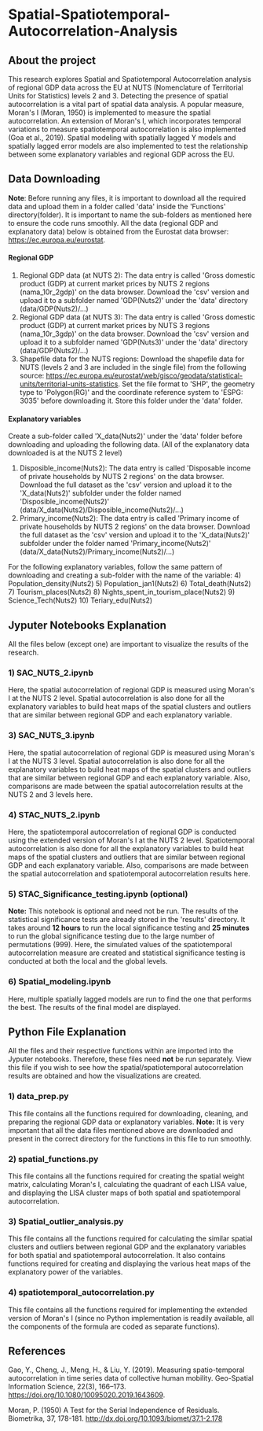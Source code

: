 # Spatial-Spatiotemporal-Autocorrelation-Analysis
## About the project
This research explores Spatial and Spatiotemporal Autocorrelation analysis of regional GDP data across the EU at NUTS (Nomenclature of Territorial Units for Statistics) levels 2 and 3. Detecting the presence of spatial autocorrelation is a vital part of spatial data analysis. A popular measure, Moran's I (Moran, 1950) is implemented to measure the spatial autocorrelation. An extension of Moran's I, which incorporates temporal variations to measure spatiotemporal autocorrelation is also implemented (Goa et al., 2019). Spatial modeling with spatially lagged Y models and spatially lagged error models are also implemented to test the relationship between some explanatory variables and regional GDP across the EU. 

## Data Downloading
 **Note**: Before running any files, it is important to download all the required data and upload them in a folder called 'data' inside the 'Functions' directory(folder). It is important to name the sub-folders as mentioned here to ensure the code runs smoothly. All the data (regional GDP and explanatory data) below is obtained from the Eurostat data browser: https://ec.europa.eu/eurostat. 

#### Regional GDP 
1) Regional GDP data (at NUTS 2): The data entry is called 'Gross domestic product (GDP) at current market prices by NUTS 2 regions (nama_10r_2gdp)' on the data browser. Download the 'csv' version and upload it to a subfolder named 'GDP(Nuts2)' under the 'data' directory (data/GDP(Nuts2)/...)
2) Regional GDP data (at NUTS 3): The data entry is called 'Gross domestic product (GDP) at current market prices by NUTS 3 regions (nama_10r_3gdp)' on the data browser. Download the 'csv' version and upload it to a subfolder named 'GDP(Nuts3)' under the 'data' directory (data/GDP(Nuts2)/...)
3) Shapefile data for the NUTS regions: Download the shapefile data for NUTS (levels 2 and 3 are included in the single file) from the following source: https://ec.europa.eu/eurostat/web/gisco/geodata/statistical-units/territorial-units-statistics. Set the file format to 'SHP', the geometry type to 'Polygon(RG)' and the coordinate reference system to 'ESPG: 3035' before downloading it. Store this folder under the 'data' folder. 

#### Explanatory variables
Create a sub-folder called 'X_data(Nuts2)' under the 'data' folder before downloading and uploading the following data. (All of the explanatory data downloaded is at the NUTS 2 level)
1) Disposible_income(Nuts2): The data entry is called 'Disposable income of private households by NUTS 2 regions' on the data browser. Download the full dataset as the 'csv' version and upload it to the 'X_data(Nuts2)' subfolder under the folder named 'Disposible_income(Nuts2)' (data/X_data(Nuts2)/Disposible_income(Nuts2)/...)
2) Primary_income(Nuts2):  The data entry is called 'Primary income of private households by NUTS 2 regions' on the data browser. Download the full dataset as the 'csv' version and upload it to the 'X_data(Nuts2)' subfolder under the folder named 'Primary_income(Nuts2)' (data/X_data(Nuts2)/Primary_income(Nuts2)/...)

For the following explanatory variables, follow the same pattern of downloading and creating a sub-folder with the name of the variable: 
4) Population_density(Nuts2)
5) Population_jan1(Nuts2)
6) Total_death(Nuts2)
7) Tourism_places(Nuts2)
8) Nights_spent_in_tourism_place(Nuts2)
9) Science_Tech(Nuts2)
10) Teriary_edu(Nuts2)

## Jyputer Notebooks Explanation
All the files below (except one) are important to visualize the results of the research.

### 1) SAC_NUTS_2.ipynb
Here, the spatial autocorrelation of regional GDP is measured using Moran's I at the NUTS 2 level. Spatial autocorrelation is also done for all the explanatory variables to build heat maps of the spatial clusters and outliers that are similar between regional GDP and each explanatory variable. 

### 3) SAC_NUTS_3.ipynb 
Here, the spatial autocorrelation of regional GDP is measured using Moran's I at the NUTS 3 level. Spatial autocorrelation is also done for all the explanatory variables to build heat maps of the spatial clusters and outliers that are similar between regional GDP and each explanatory variable. Also, comparisons are made between the spatial autocorrelation results at the NUTS 2 and 3 levels here. 

### 4) STAC_NUTS_2.ipynb
Here, the spatiotemporal autocorrelation of regional GDP is conducted using the extended version of Moran's I at the NUTS 2 level. Spatiotemporal autocorrelation is also done for all the explanatory variables to build heat maps of the spatial clusters and outliers that are similar between regional GDP and each explanatory variable. Also, comparisons are made between the spatial autocorrelation and spatiotemporal autocorrelation results here. 

### 5) STAC_Significance_testing.ipynb (optional)
**Note:** This notebook is optional and need not be run. The results of the statistical significance tests are already stored in the 'results' directory. It takes around **12 hours** to run the local significance testing and **25 minutes** to run the global significance testing due to the large number of permutations (999). 
Here, the simulated values of the spatiotemporal autocorrelation measure are created and statistical significance testing is conducted at both the local and the global levels.  

### 6) Spatial_modeling.ipynb
Here, multiple spatially lagged models are run to find the one that performs the best. The results of the final model are displayed. 

## Python File Explanation
All the files and their respective functions within are imported into the Jyputer notebooks. Therefore, these files need **not** be run separately. View this file if you wish to see how the spatial/spatiotemporal autocorrelation results are obtained and how the visualizations are created.

### 1) data_prep.py
This file contains all the functions required for downloading, cleaning, and preparing the regional GDP data or explanatory variables. **Note:** It is very important that all the data files mentioned above are downloaded and present in the correct directory for the functions in this file to run smoothly. 

### 2) spatial_functions.py 
This file contains all the functions required for creating the spatial weight matrix, calculating Moran's I, calculating the quadrant of each LISA value, and displaying the LISA cluster maps of both spatial and spatiotemporal autocorrelation. 

### 3) Spatial_outlier_analysis.py
This file contains all the functions required for calculating the similar spatial clusters and outliers between regional GDP and the explanatory variables for both spatial and spatiotemporal autocorrelation. It also contains functions required for creating and displaying the various heat maps of the explanatory power of the variables. 

### 4) spatiotemporal_autocorrelation.py
This file contains all the functions required for implementing the extended version of Moran's I (since no Python implementation is readily available, all the components of the formula are coded as separate functions). 

## References
Gao, Y., Cheng, J., Meng, H., & Liu, Y. (2019). Measuring spatio-temporal autocorrelation in time series data of collective human mobility. Geo-Spatial Information Science, 22(3), 166–173. https://doi.org/10.1080/10095020.2019.1643609. 

Moran, P. (1950) A Test for the Serial Independence of Residuals. Biometrika, 37, 178-181. http://dx.doi.org/10.1093/biomet/37.1-2.178

